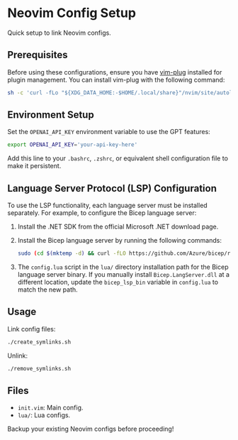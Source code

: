 # Neovim Config Setup

Quick setup to link Neovim configs.

## Prerequisites

Before using these configurations, ensure you have [vim-plug](https://github.com/junegunn/vim-plug) installed for plugin management. You can install vim-plug with the following command:

```sh
sh -c 'curl -fLo "${XDG_DATA_HOME:-$HOME/.local/share}"/nvim/site/autoload/plug.vim --create-dirs https://raw.githubusercontent.com/junegunn/vim-plug/master/plug.vim'
```

## Environment Setup

Set the `OPENAI_API_KEY` environment variable to use the GPT features:

```bash
export OPENAI_API_KEY='your-api-key-here'
```

Add this line to your `.bashrc`, `.zshrc`, or equivalent shell configuration file to make it persistent.

## Language Server Protocol (LSP) Configuration

To use the LSP functionality, each language server must be installed separately. For example, to configure the Bicep language server:

1. Install the .NET SDK from the official Microsoft .NET download page.
2. Install the Bicep language server by running the following commands:

    ```bash
    sudo (cd $(mktemp -d) && curl -fLO https://github.com/Azure/bicep/releases/latest/download/bicep-langserver.zip && rm -rf /usr/local/bin/bicep-langserver && unzip -d /usr/local/bin/bicep-langserver bicep-langserver.zip)
    ```

3. The `config.lua` script in the `lua/` directory  installation path for the Bicep language server binary. If you manually install `Bicep.LangServer.dll` at a different location, update the `bicep_lsp_bin` variable in `config.lua` to match the new path.

## Usage

Link config files:
```bash
./create_symlinks.sh
```

Unlink:
```bash
./remove_symlinks.sh
```

## Files

- `init.vim`: Main config.
- `lua/`: Lua configs.

Backup your existing Neovim configs before proceeding!

